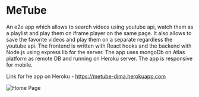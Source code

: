 # MeTube
An e2e app which allows to search videos using youtube api, watch them as a playlist and play them on iframe player on the same page.
It also allows to save the favorite videos and play them on a separate regardless the youtube api.
The frontend is written with React hooks and the backend with Node.js using express lib for the server.
The app uses mongoDb on Atlas platform as remote DB and running on Heroku server.
The app is responsive for mobile.

Link for he app on Heroku - https://metube-dima.herokuapp.com


![Home Page](/dimaVais/MeTube/App1.jpg?raw=true "Home Page")
